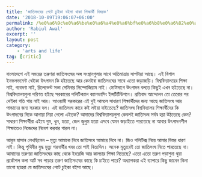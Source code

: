 ```yaml
---
title: 'জাতিসংঘের পেটে ঢুইকা বইসা থাকা শিক্ষার্থী বিষয়ক'
date: '2018-10-09T19:06:07+06:00'
permalink: /%e0%a6%9c%e0%a6%be%e0%a6%a4%e0%a6%bf%e0%a6%b8%e0%a6%82%e0%a6%98%e0%a7%87%e0%a6%b0-%e0%a6%aa%e0%a7%87%e0%a6%9f%e0%a7%87-%e0%a6%a2%e0%a7%81%e0%a6%87%e0%a6%95%e0%a6%be-%e0%a6%ac%e0%a6%87%e0%a6%b8
author: 'Rabiul Awal'
excerpt: ''
layout: post
category:
    - 'arts and life'
tag: [critic]
---
```

বাংলাদেশে এই সময়ের তরুণরা জাতিসংঘের অঙ্গ সংস্থানগুলার সাথে অতিমাত্রায় সাপটায়া আছে। এই বিশাল ইনভলভমেন্ট থেইকা উৎপাদন কি হইতেছে আর কেনইবা জাতিসংঘের সাথে এতো জড়াজড়ি। বিশ্ববিদ্যালয়ের শিক্ষা নাই, গবেষণা নাই, রিলেভেন্ট সভা সেমিনার সিম্পোজিয়াম নাই। মোটাদাগে উৎপাদন বলতে কিছুই এখন হইতেছে না। বিশ্ববিদ্যালয়গুলা পরিণত হইছে সরকারের পলিটিক্যাল ক্যানভাসিং ইন্সটিটিউশনে। প্রতিবাদ আন্দোলন তো তেরোর পর থেইকা গতি পায় নাই আর। আওয়ামী সরকারের এই দুই আমলে সাধারণ শিক্ষার্থীদের জন্য আছে জাতিসংঘ আর পান্ডাদের জন্য সরকার দল। এই জাতিসংঘ কারে কই লইয়া যাইতেছে? জাতিসংঘ বিশ্ববিদ্যালয় শিক্ষার্থীদের কি উৎপাদনের দিকে আগায়া নিয়া গেলো এইতক? আমাদের বিশ্ববিদ্যালয়গুলা কেবলই জাতিসংঘ সর্বস্ব হয়া উঠতেছে কেন? সাধারণ শিক্ষার্থীরা এইযে গুম, খুন, হত্যা, জেল জুলুম হত্যা এসবে যেমন জড়াইতে পারতেছে না আবার উৎপাদনশীল শিক্ষাতেও নিজেদের নিবেশ করবার পারল না।

আবুল হাসান লেখছিলেন – মৃত্যু আমাকে নিবে জাতিসংঘ আমারে নিবে না। জিও পলিটিক্স নিয়ে আমার বিস্তর ধারণ নাই। কিন্তু পৃথিবীর যুদ্ধ মৃত্যু শরনার্থীর খবর তো পাই নিত্যদিন। অনেক মৃত্যুরেই তো জাতিসংঘ নিতে পারতেছে না। আমাদের তরুণরা জাতিসংঘের কাছ থেকে ইংরেজি আর কালচার শিক্ষা নিতেছে? এতো এতো তরুণ পড়াশুনা থুয়া প্রকৌশল কলা আর্ট সব পাড়ার তরুণ জাতিসংঘের কাছে কি চাইতে পারে? অধ্যাপকরা এই ব্যাপারে কিছু জানেন কিনা তাগো ছাত্ররা যে জাতিসংঘের পেটে ঢুইকা বইসা আছে।